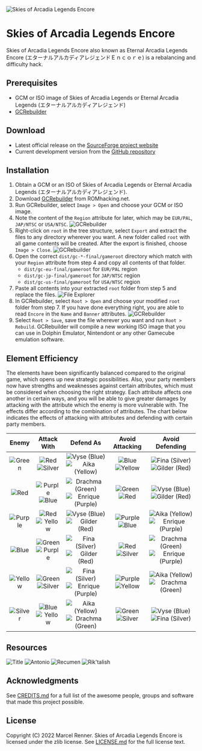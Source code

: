 ![Skies of Arcadia Legends Encore](doc/logomlt.png)

# Skies of Arcadia Legends Encore

Skies of Arcadia Legends Encore also known as Eternal Arcadia Legends Encore 
(エターナルアルカディアレジェンドＥｎｃｏｒｅ) is a rebalancing and difficulty hack.

## Prerequisites

* GCM or ISO image of Skies of Arcadia Legends or Eternal Arcadia Legends
  (エターナルアルカディアレジェンド)
* [GCRebuilder](http://www.romhacking.net/utilities/619/)

## Download

* Latest official release on the
  [SourceForge project website](https://sf.net/projects/soale)
* Current development version from the
  [GitHub repository](https://github.com/Taikocuya/SOALE)

## Installation

1. Obtain a GCM or an ISO of Skies of Arcadia Legends or Eternal Arcadia 
   Legends (エターナルアルカディアレジェンド).
2. Download [GCRebuilder](http://www.romhacking.net/utilities/619/) from
   ROMhacking.net.
3. Run GCRebuilder, select `Image > Open` and choose your GCM or ISO image.
4. Note the content of the `Region` attribute for later, which may be 
   `EUR/PAL`, `JAP/NTSC` or `USA/NTSC`.
   ![GCRebuilder](doc/install4.png)
5. Right-click on `root` in the tree structure, select `Export` and extract 
   the files to any directory wherever you want. A new folder called `root` 
   with all game contents will be created. After the export is finished, 
   choose `Image > Close`.
   ![GCRebuilder](doc/install5.png)
6. Open the correct `dist/gc-*-final/gameroot` directory which match with 
   your `Region` attribute from step 4 and copy all contents of that folder.
    * `dist/gc-eu-final/gameroot` for `EUR/PAL` region 
    * `dist/gc-jp-final/gameroot` for `JAP/NTSC` region 
    * `dist/gc-us-final/gameroot` for `USA/NTSC` region 
7. Paste all contents into your extracted `root` folder from step 5 and 
   replace the files.
   ![File Explorer](doc/install7.png)
8. In GCRebuilder, select `Root > Open` and choose your modified `root`
   folder from step 7. If you have done everything right, you are able to 
   read `Encore` in the `Name` and `Banner` attributes.
   ![GCRebuilder](doc/install8.png)
9. Select `Root > Save`, save the file wherever you want and run 
   `Root > Rebuild`. GCRebuilder will compile a new working ISO image that you 
   can use in Dolphin Emulator, Nintendont or any other Gamecube emulation 
   software.

## Element Efficiency

The elements have been significantly balanced compared to the original game, 
which opens up new strategic possibilities. Also, your party members now have 
strengths and weaknesses against certain attributes, which must be considered 
when choosing the right strategy. Each attribute affects one another in certain 
ways, and you will be able to give greater damages by attacking with the 
attribute which the enemy is more vulnerable with. The effects differ according 
to the combination of attributes. The chart below indicates the effects of 
attacking with attributes and defending with certain party members.

| Enemy   | Attack With  | Defend As      | Avoid Attacking | Avoid Defending |
|:-------:|:------------:|:--------------:|:---------------:|:---------------:|
| ![][Gr] | ![][R]![][S] | ![][Vy]![][Ai] | ![][B]![][Y]    | ![][Fi]![][Gi]  |
| ![][Re] | ![][P]![][B] | ![][Dr]![][En] | ![][G]![][R]    | ![][Vy]![][Gi]  |
| ![][Pu] | ![][R]![][Y] | ![][Vy]![][Gi] | ![][P]![][B]    | ![][Ai]![][En]  |
| ![][Bl] | ![][G]![][P] | ![][Fi]![][Gi] | ![][R]![][S]    | ![][Dr]![][En]  |
| ![][Ye] | ![][G]![][S] | ![][Fi]![][En] | ![][P]![][Y]    | ![][Ai]![][Dr]  |
| ![][Si] | ![][B]![][Y] | ![][Ai]![][Dr] | ![][G]![][S]    | ![][Vy]![][Fi]  |

[G]: doc/greenstone.png "Green"
[R]: doc/redstone.png "Red"
[P]: doc/purplestone.png "Purple"
[B]: doc/bluestone.png "Blue"
[Y]: doc/yellowstone.png "Yellow"
[S]: doc/silverstone.png "Silver"
[Vy]: doc/vyse.png "Vyse (Blue)"
[Ai]: doc/aika.png "Aika (Yellow)"
[Fi]: doc/fina.png "Fina (Silver)"
[Dr]: doc/drachma.png "Drachma (Green)"
[En]: doc/enrique.png "Enrique (Purple)"
[Gi]: doc/gilder.png "Gilder (Red)"
[Gr]: doc/greencrest.png "Green"
[Re]: doc/redcrest.png "Red"
[Pu]: doc/purplecrest.png "Purple"
[Bl]: doc/bluecrest.png "Blue"
[Ye]: doc/yellowcrest.png "Yellow"
[Si]: doc/silvercrest.png "Silver"

## Resources

![Title](doc/title.png)
![Antonio](doc/antonio.png)
![Recumen](doc/recumen.png)
![Rik'talish](doc/riktalish.png)

## Acknowledgments

See [CREDITS.md](CREDITS.md) for a full list of the awesome people, groups and 
software that made this project possible.

## License

Copyright (C) 2022 Marcel Renner. Skies of Arcadia Legends Encore is 
licensed under the zlib license. See [LICENSE.md](LICENSE.md) for the full 
license text.

